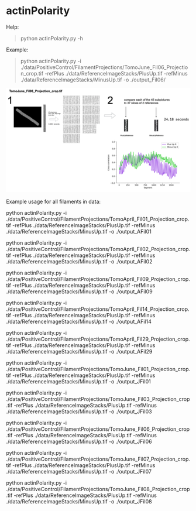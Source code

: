 # actinPolarity

Help:

> python actinPolarity.py -h

Example:
> python actinPolarity.py -i ./data/PositiveControl/FilamentProjections/TomoJune_Fil06_Projection_crop.tif -refPlus ./data/ReferenceImageStacks/PlusUp.tif -refMinus ./data/ReferenceImageStacks/MinusUp.tif -o ./output_Fil06/


![Logo](./docs/actinPolarity_logo.png)


Example usage for all filaments in data:

python actinPolarity.py -i ./data/PositiveControl/FilamentProjections/TomoApril_Fil01_Projection_crop.tif -refPlus ./data/ReferenceImageStacks/PlusUp.tif -refMinus ./data/ReferenceImageStacks/MinusUp.tif -o ./output_AFil01

python actinPolarity.py -i ./data/PositiveControl/FilamentProjections/TomoApril_Fil02_Projection_crop.tif -refPlus ./data/ReferenceImageStacks/PlusUp.tif -refMinus ./data/ReferenceImageStacks/MinusUp.tif -o ./output_AFil02

python actinPolarity.py -i ./data/PositiveControl/FilamentProjections/TomoApril_Fil09_Projection_crop.tif -refPlus ./data/ReferenceImageStacks/PlusUp.tif -refMinus ./data/ReferenceImageStacks/MinusUp.tif -o ./output_AFil09

python actinPolarity.py -i ./data/PositiveControl/FilamentProjections/TomoApril_Fil14_Projection_crop.tif -refPlus ./data/ReferenceImageStacks/PlusUp.tif -refMinus ./data/ReferenceImageStacks/MinusUp.tif -o ./output_AFil14

python actinPolarity.py -i ./data/PositiveControl/FilamentProjections/TomoApril_Fil29_Projection_crop.tif -refPlus ./data/ReferenceImageStacks/PlusUp.tif -refMinus ./data/ReferenceImageStacks/MinusUp.tif -o ./output_AFil29

python actinPolarity.py -i ./data/PositiveControl/FilamentProjections/TomoJune_Fil01_Projection_crop.tif -refPlus ./data/ReferenceImageStacks/PlusUp.tif -refMinus ./data/ReferenceImageStacks/MinusUp.tif -o ./output_JFil01

python actinPolarity.py -i ./data/PositiveControl/FilamentProjections/TomoJune_Fil03_Projection_crop.tif -refPlus ./data/ReferenceImageStacks/PlusUp.tif -refMinus ./data/ReferenceImageStacks/MinusUp.tif -o ./output_JFil03

python actinPolarity.py -i ./data/PositiveControl/FilamentProjections/TomoJune_Fil06_Projection_crop.tif -refPlus ./data/ReferenceImageStacks/PlusUp.tif -refMinus ./data/ReferenceImageStacks/MinusUp.tif -o ./output_JFil06

python actinPolarity.py -i ./data/PositiveControl/FilamentProjections/TomoJune_Fil07_Projection_crop.tif -refPlus ./data/ReferenceImageStacks/PlusUp.tif -refMinus ./data/ReferenceImageStacks/MinusUp.tif -o ./output_JFil07

python actinPolarity.py -i ./data/PositiveControl/FilamentProjections/TomoJune_Fil08_Projection_crop.tif -refPlus ./data/ReferenceImageStacks/PlusUp.tif -refMinus ./data/ReferenceImageStacks/MinusUp.tif -o ./output_JFil08

